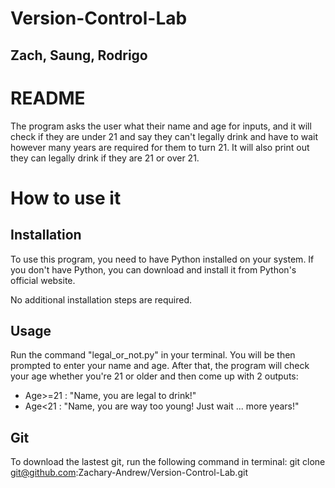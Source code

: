# Version-Control-Lab

## Zach, Saung, Rodrigo

# README

The program asks the user what their name and age for inputs, and it will check if they are under 21 and say they can't legally drink and have to wait however many years are required for them to turn 21. It will also print out they can legally drink if they are 21 or over 21.

# How to use it
## Installation

To use this program, you need to have Python installed on your system. If you don't have Python, you can download and install it from Python's official website.

No additional installation steps are required.

## Usage

Run the command "legal_or_not.py" in your terminal.
You will be then prompted to enter your name and age.
After that, the program will check your age whether you're 21 or older and then come up with 2 outputs:
- Age>=21 : "Name, you are legal to drink!"
- Age<21 : "Name, you are way too young! Just wait ... more years!"

## Git

To download the lastest git, run the following command in terminal:
git clone git@github.com:Zachary-Andrew/Version-Control-Lab.git
